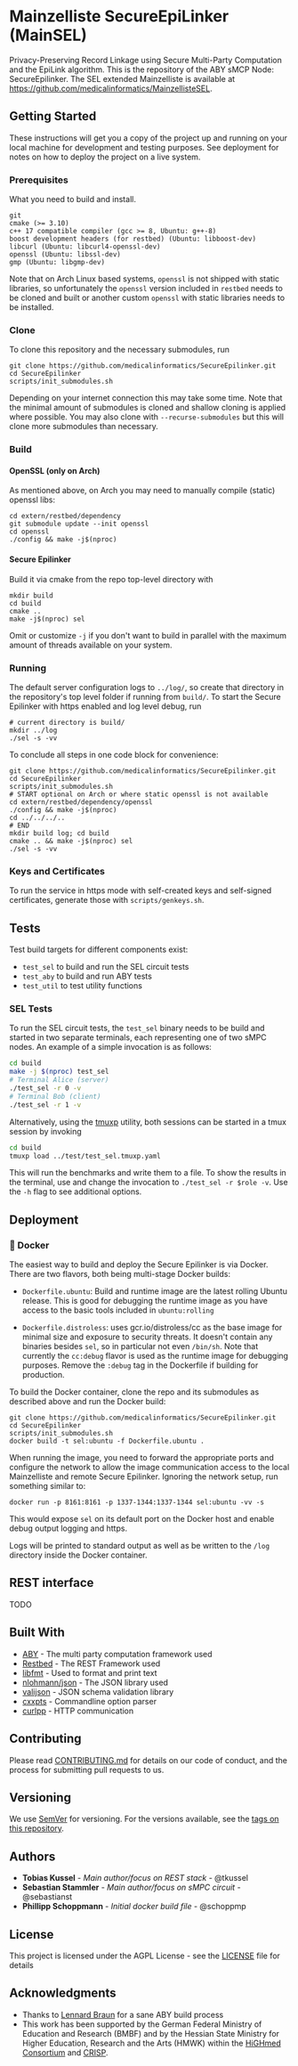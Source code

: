 # Mainzelliste SecureEpiLinker (MainSEL)
Privacy-Preserving Record Linkage using Secure Multi-Party Computation and the
EpiLink algorithm. This is the repository of the ABY sMCP Node: SecureEpilinker.
The SEL extended Mainzelliste is available at https://github.com/medicalinformatics/MainzellisteSEL.

## Getting Started

These instructions will get you a copy of the project up and running on your
local machine for development and testing purposes. See deployment for notes on
how to deploy the project on a live system.

### Prerequisites

What you need to build and install.

```
git
cmake (>= 3.10)
c++ 17 compatible compiler (gcc >= 8, Ubuntu: g++-8)
boost development headers (for restbed) (Ubuntu: libboost-dev)
libcurl (Ubuntu: libcurl4-openssl-dev)
openssl (Ubuntu: libssl-dev)
gmp (Ubuntu: libgmp-dev)
```

Note that on Arch Linux based systems, `openssl` is not shipped with static
libraries, so unfortunately the `openssl` version included in `restbed` needs to
be cloned and built or another custom `openssl` with static libraries needs to be
installed.

### Clone

To clone this repository and the necessary submodules, run
```
git clone https://github.com/medicalinformatics/SecureEpilinker.git
cd SecureEpilinker
scripts/init_submodules.sh
```

Depending on your internet connection this may take some time. Note that the
minimal amount of submodules is cloned and shallow cloning is applied where
possible. You may also clone with `--recurse-submodules` but this will clone
more submodules than necessary.

### Build

#### OpenSSL (only on Arch)

As mentioned above, on Arch you may need to manually compile (static) openssl
libs:
```
cd extern/restbed/dependency
git submodule update --init openssl
cd openssl
./config && make -j$(nproc)
```

#### Secure Epilinker

Build it via cmake from the repo top-level directory with
```
mkdir build
cd build
cmake ..
make -j$(nproc) sel
```

Omit or customize `-j` if you don't want to build in parallel with the maximum
amount of threads available on your system.

### Running

The default server configuration logs to `../log/`, so create that directory in the
repository's top level folder if running from `build/`. To start the Secure
Epilinker with https enabled and log level debug, run

```
# current directory is build/
mkdir ../log
./sel -s -vv
```

To conclude all steps in one code block for convenience:

```
git clone https://github.com/medicalinformatics/SecureEpilinker.git
cd SecureEpilinker
scripts/init_submodules.sh
# START optional on Arch or where static openssl is not available
cd extern/restbed/dependency/openssl
./config && make -j$(nproc)
cd ../../../..
# END
mkdir build log; cd build
cmake .. && make -j$(nproc) sel
./sel -s -vv
```

### Keys and Certificates

To run the service in https mode with self-created keys and self-signed
certificates, generate those with `scripts/genkeys.sh`.

## Tests

Test build targets for different components exist:

  * `test_sel` to build and run the SEL circuit tests
  * `test_aby` to build and run ABY tests
  * `test_util` to test utility functions

### SEL Tests

To run the SEL circuit tests, the `test_sel` binary needs to be build and
started in two separate terminals, each representing one of two sMPC nodes. An
example of a simple invocation is as follows:

```sh
cd build
make -j $(nproc) test_sel
# Terminal Alice (server)
./test_sel -r 0 -v
# Terminal Bob (client)
./test_sel -r 1 -v
```

Alternatively, using the [tmuxp](https://github.com/tmux-python/tmuxp) utility,
both sessions can be started in a tmux session by invoking
```sh
cd build
tmuxp load ../test/test_sel.tmuxp.yaml
```
This will run the benchmarks and write them to a file. To show the results in
the terminal, use <arrow-up> and change the invocation to
`./test_sel -r $role -v`. Use the `-h` flag to see additional options.

## Deployment

### :whale: Docker
The easiest way to build and deploy the Secure Epilinker is via Docker.
There are two flavors, both being multi-stage Docker builds:

* `Dockerfile.ubuntu`: Build and runtime image are the latest rolling Ubuntu
  release. This is good for debugging the runtime image as you have access to
  the basic tools included in `ubuntu:rolling`

* `Dockerfile.distroless`: uses gcr.io/distroless/cc as the base image for
  minimal size and exposure to security threats. It doesn't contain any binaries
  besides `sel`, so in particular not even `/bin/sh`. Note that currently the
  `cc:debug` flavor is used as the runtime image for debugging purposes. Remove
  the `:debug` tag in the Dockerfile if building for production.

To build the Docker container, clone the repo and its submodules as described
above and run the Docker build:

```
git clone https://github.com/medicalinformatics/SecureEpilinker.git
cd SecureEpilinker
scripts/init_submodules.sh
docker build -t sel:ubuntu -f Dockerfile.ubuntu .
```

When running the image, you need to forward the appropriate ports and configure
the network to allow the image communication access to the local Mainzelliste
and remote Secure Epilinker. Ignoring the network setup, run something similar
to:

```
docker run -p 8161:8161 -p 1337-1344:1337-1344 sel:ubuntu -vv -s
```

This would expose `sel` on its default port on the Docker host and enable
debug output logging and https.

Logs will be printed to standard output as well as be written to the `/log`
directory inside the Docker container.

## REST interface

TODO

## Built With

* [ABY](https://github.com/encryptogroup/ABY/) - The multi party computation framework used
* [Restbed](https://github.com/Corvusoft/restbed/) - The REST Framework used
* [libfmt](https://github.com/fmtlib/fmt/) - Used to format and print text
* [nlohmann/json](https://github.com/nlohmann/json/) - The JSON library used
* [valijson](https://github.com/tristanpenman/valijson) - JSON schema validation library
* [cxxpts](https://github.com/jarro2783/cxxopts/) - Commandline option parser
* [curlpp](https://github.com/jpbarrette/curlpp) - HTTP communication

## Contributing

Please read [CONTRIBUTING.md](CONTRIBUTING.md) for details on our code of conduct, and the process for submitting pull requests to us.

## Versioning

We use [SemVer](http://semver.org/) for versioning. For the versions available, see the [tags on this repository](https://git.compbiol.bio.tu-darmstadt.de/kussel/secure_epilink/tags). 

## Authors

* **Tobias Kussel** - *Main author/focus on REST stack* - @tkussel
* **Sebastian Stammler** - *Main author/focus on sMPC circuit* - @sebastianst
* **Phillipp Schoppmann** - _Initial docker build file_ - @schoppmp

## License

This project is licensed under the AGPL License - see the [LICENSE](LICENSE) file for details

## Acknowledgments

* Thanks to [Lennard Braun](https://github.com/lenerd/ABY-build) for a sane ABY build process
* This work has been supported by the German Federal Ministry of Education and Research (BMBF) and by the Hessian State Ministry for Higher Education, Research and the Arts (HMWK) within the [HiGHmed Consortium](http://www.highmed.org) and [CRISP](http://www.crisp-da.de).

